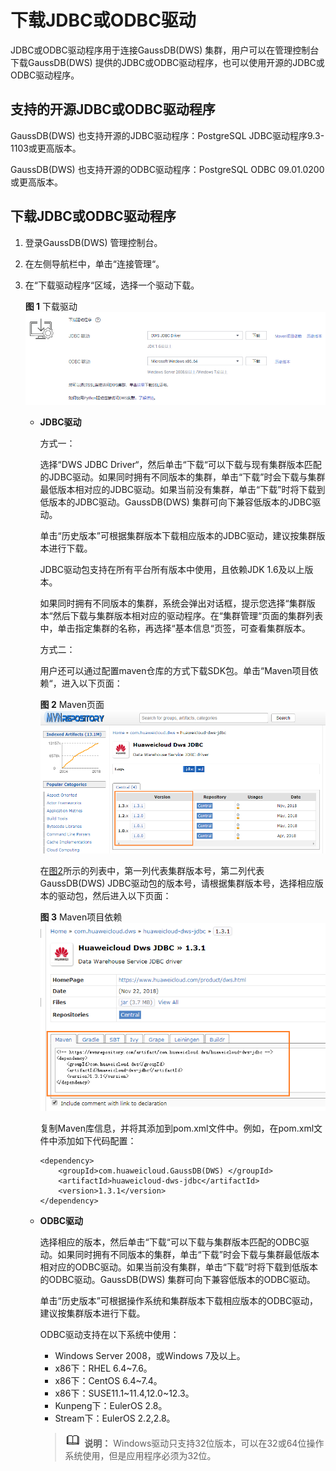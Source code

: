 # 下载JDBC或ODBC驱动<a name="dws_01_0032"></a>

JDBC或ODBC驱动程序用于连接GaussDB\(DWS\) 集群，用户可以在管理控制台下载GaussDB\(DWS\) 提供的JDBC或ODBC驱动程序，也可以使用开源的JDBC或ODBC驱动程序。

## 支持的开源JDBC或ODBC驱动程序<a name="section583116715476"></a>

GaussDB\(DWS\) 也支持开源的JDBC驱动程序：PostgreSQL JDBC驱动程序9.3-1103或更高版本。

GaussDB\(DWS\) 也支持开源的ODBC驱动程序：PostgreSQL ODBC 09.01.0200或更高版本。

## 下载JDBC或ODBC驱动程序<a name="section8483877102527"></a>

1.  登录GaussDB\(DWS\) 管理控制台。
2.  在左侧导航栏中，单击“连接管理“。
3.  在“下载驱动程序“区域，选择一个驱动下载。

    **图 1**  下载驱动<a name="fig16536268429"></a>  
    ![](figures/下载驱动.png "下载驱动")

    -   **JDBC驱动**

        方式一：

        选择“DWS JDBC Driver“，然后单击“下载“可以下载与现有集群版本匹配的JDBC驱动。如果同时拥有不同版本的集群，单击“下载”时会下载与集群最低版本相对应的JDBC驱动。如果当前没有集群，单击“下载”时将下载到低版本的JDBC驱动。GaussDB\(DWS\) 集群可向下兼容低版本的JDBC驱动。

        单击“历史版本”可根据集群版本下载相应版本的JDBC驱动，建议按集群版本进行下载。

        JDBC驱动包支持在所有平台所有版本中使用，且依赖JDK 1.6及以上版本。

        如果同时拥有不同版本的集群，系统会弹出对话框，提示您选择“集群版本“然后下载与集群版本相对应的驱动程序。在“集群管理“页面的集群列表中，单击指定集群的名称，再选择“基本信息“页签，可查看集群版本。

        方式二：

        用户还可以通过配置maven仓库的方式下载SDK包。单击“Maven项目依赖“，进入以下页面：

        **图 2**  Maven页面<a name="fig13562256111919"></a>  
        ![](figures/Maven页面.png "Maven页面")

        在[图2](#fig13562256111919)所示的列表中，第一列代表集群版本号，第二列代表GaussDB\(DWS\)  JDBC驱动包的版本号，请根据集群版本号，选择相应版本的驱动包，然后进入以下页面：

        **图 3**  Maven项目依赖<a name="fig101154223208"></a>  
        ![](figures/Maven项目依赖.png "Maven项目依赖")

        复制Maven库信息，并将其添加到pom.xml文件中。例如，在pom.xml文件中添加如下代码配置：

        ```
        <dependency>
            <groupId>com.huaweicloud.GaussDB(DWS) </groupId>
            <artifactId>huaweicloud-dws-jdbc</artifactId>
            <version>1.3.1</version> 
        </dependency>
        ```

    -   **ODBC驱动**

        选择相应的版本，然后单击“下载“可以下载与集群版本匹配的ODBC驱动。如果同时拥有不同版本的集群，单击“下载”时会下载与集群最低版本相对应的ODBC驱动。如果当前没有集群，单击“下载”时将下载到低版本的ODBC驱动。GaussDB\(DWS\) 集群可向下兼容低版本的ODBC驱动。

        单击“历史版本”可根据操作系统和集群版本下载相应版本的ODBC驱动，建议按集群版本进行下载。

        ODBC驱动支持在以下系统中使用：

        -   Windows Server 2008，或Windows 7及以上。
        -   x86下：RHEL 6.4\~7.6。
        -   x86下：CentOS 6.4\~7.4。
        -   x86下：SUSE11.1\~11.4,12.0\~12.3。
        -   Kunpeng下：EulerOS 2.8。
        -   Stream下：EulerOS 2.2,2.8。

        >![](public_sys-resources/icon-note.gif) **说明：** 
        >Windows驱动只支持32位版本，可以在32或64位操作系统使用，但是应用程序必须为32位。



